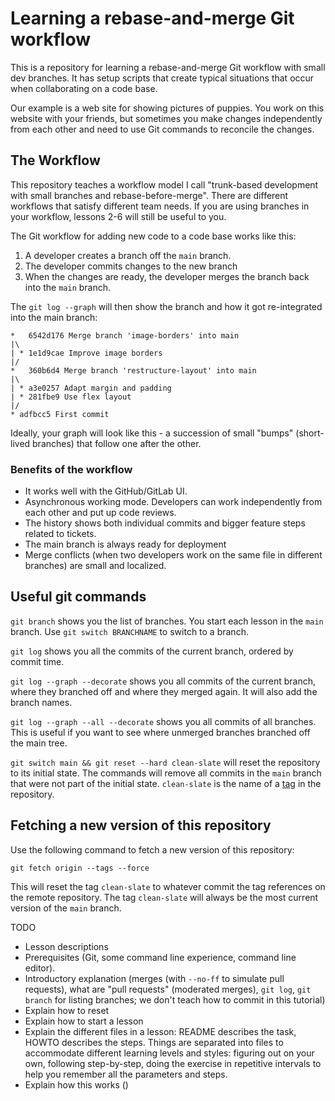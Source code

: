 # Learning a rebase-and-merge Git workflow

This is a repository for learning a rebase-and-merge Git workflow with
small dev branches. It has setup scripts that create typical situations
that occur when collaborating on a code base.

Our example is a web site for showing pictures of puppies. You work on
this website with your friends, but sometimes you make changes
independently from each other and need to use Git commands to reconcile
the changes.

## The Workflow

This repository teaches a workflow model I call "trunk-based development
with small branches and rebase-before-merge". There are different
workflows that satisfy different team needs. If you are using branches in
your workflow, lessons 2-6 will still be useful to you.

The Git workflow for adding new code to a code base works like this:

1. A developer creates a branch off the `main` branch.
2. The developer commits changes to the new branch
3. When the changes are ready, the developer merges the branch back into
   the `main` branch.


The `git log --graph` will then show the branch and how it got re-integrated into
the main branch:

```
*   6542d176 Merge branch 'image-borders' into main
|\  
| * 1e1d9cae Improve image borders
|/  
*   360b6d4 Merge branch 'restructure-layout' into main
|\  
| * a3e0257 Adapt margin and padding
| * 281fbe9 Use flex layout
|/  
* adfbcc5 First commit 
```

Ideally, your graph will look like this - a succession of small "bumps"
(short-lived branches) that follow one after the other.

### Benefits of the workflow

- It works well with the GitHub/GitLab UI.
- Asynchronous working mode. Developers can work independently from each other and put up code reviews.
- The history shows both individual commits and bigger feature steps related to tickets.
- The main branch is always ready for deployment
- Merge conflicts (when two developers work on the same file in different
	branches) are small and localized.


## Useful git commands

`git branch` shows you the list of branches. You start each lesson in the
`main` branch. Use `git switch BRANCHNAME` to switch to a branch.

`git log` shows you all the commits of the current branch, ordered by
commit time.

`git log --graph --decorate` shows you all commits of the current branch, where they
branched off and where they merged again. It will also add the branch
names.

`git log --graph --all --decorate` shows you all commits of all branches.
This is useful if you want to see where unmerged branches branched off
the main tree.

`git switch main && git reset --hard clean-slate` will reset the
repository to its initial state. The commands will remove all commits in
the `main` branch that were not part of the initial state. `clean-slate`
is the name of a [tag](https://git-scm.com/book/en/v2/Git-Basics-Tagging)
in the repository.

## Fetching a new version of this repository

Use the following command to fetch a new version of this repository:

	git fetch origin --tags --force

This will reset the tag `clean-slate` to whatever commit the tag
references on the remote repository. The tag `clean-slate` will always be
the most current version of the `main` branch.


TODO

- Lesson descriptions
- Prerequisites (Git, some command line experience, command line editor).
- Introductory explanation (merges (with `--no-ff` to simulate pull requests), what are "pull requests" (moderated
	merges), `git log`, `git branch` for listing branches; we don't teach
	how to commit in this tutorial)
- Explain how to reset
- Explain how to start a lesson
- Explain the different files in a lesson: README describes the task,
	HOWTO describes the steps. Things are
	separated into files to accommodate different learning levels and
	styles: figuring out on your own, following step-by-step, doing the
	exercise in repetitive intervals to help you remember all the parameters and steps.
- Explain how this works ()
